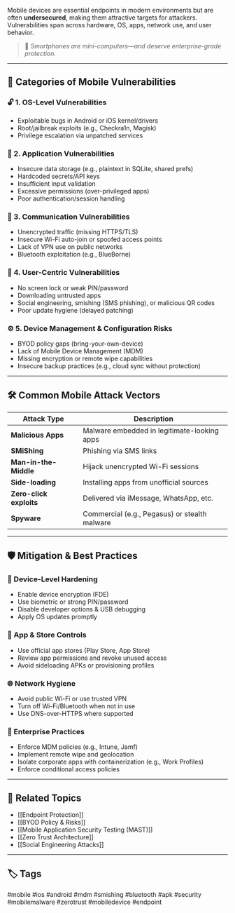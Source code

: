 Mobile devices are essential endpoints in modern environments but are often **undersecured**, making them attractive targets for attackers. Vulnerabilities span across hardware, OS, apps, network use, and user behavior.

> 🧠 *Smartphones are mini-computers—and deserve enterprise-grade protection.*

---

## 🧱 Categories of Mobile Vulnerabilities

### 🔓 1. **OS-Level Vulnerabilities**
- Exploitable bugs in Android or iOS kernel/drivers
- Root/jailbreak exploits (e.g., Checkra1n, Magisk)
- Privilege escalation via unpatched services

### 📲 2. **Application Vulnerabilities**
- Insecure data storage (e.g., plaintext in SQLite, shared prefs)
- Hardcoded secrets/API keys
- Insufficient input validation
- Excessive permissions (over-privileged apps)
- Poor authentication/session handling

### 🔗 3. **Communication Vulnerabilities**
- Unencrypted traffic (missing HTTPS/TLS)
- Insecure Wi-Fi auto-join or spoofed access points
- Lack of VPN use on public networks
- Bluetooth exploitation (e.g., BlueBorne)

### 🧠 4. **User-Centric Vulnerabilities**
- No screen lock or weak PIN/password
- Downloading untrusted apps
- Social engineering, smishing (SMS phishing), or malicious QR codes
- Poor update hygiene (delayed patching)

### ⚙ 5. **Device Management & Configuration Risks**
- BYOD policy gaps (bring-your-own-device)
- Lack of Mobile Device Management (MDM)
- Missing encryption or remote wipe capabilities
- Insecure backup practices (e.g., cloud sync without protection)

---

## 🛠 Common Mobile Attack Vectors

| Attack Type         | Description                                     |
|---------------------|-------------------------------------------------|
| **Malicious Apps**  | Malware embedded in legitimate-looking apps     |
| **SMiShing**        | Phishing via SMS links                         |
| **Man-in-the-Middle**| Hijack unencrypted Wi-Fi sessions              |
| **Side-loading**    | Installing apps from unofficial sources         |
| **Zero-click exploits** | Delivered via iMessage, WhatsApp, etc.     |
| **Spyware**         | Commercial (e.g., Pegasus) or stealth malware   |

---

## 🛡 Mitigation & Best Practices

### 🔐 Device-Level Hardening
- Enable device encryption (FDE)
- Use biometric or strong PIN/password
- Disable developer options & USB debugging
- Apply OS updates promptly

### 🧰 App & Store Controls
- Use official app stores (Play Store, App Store)
- Review app permissions and revoke unused access
- Avoid sideloading APKs or provisioning profiles

### 🌐 Network Hygiene
- Avoid public Wi-Fi or use trusted VPN
- Turn off Wi-Fi/Bluetooth when not in use
- Use DNS-over-HTTPS where supported

### 🏢 Enterprise Practices
- Enforce MDM policies (e.g., Intune, Jamf)
- Implement remote wipe and geolocation
- Isolate corporate apps with containerization (e.g., Work Profiles)
- Enforce conditional access policies

---

## 🧩 Related Topics

- [[Endpoint Protection]]
- [[BYOD Policy & Risks]]
- [[Mobile Application Security Testing (MAST)]]
- [[Zero Trust Architecture]]
- [[Social Engineering Attacks]]

---

## 🏷 Tags

#mobile #ios #android #mdm #smishing #bluetooth #apk #security #mobilemalware #zerotrust #mobiledevice #endpoint

